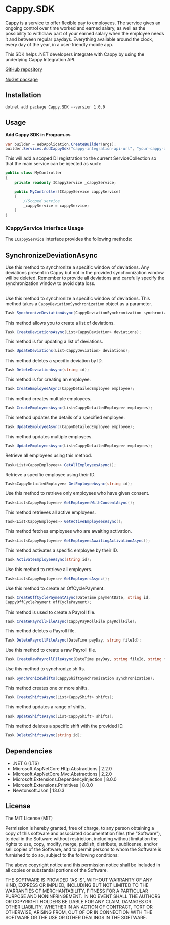 # Cappy.SDK

[Cappy](https://cappy.se/) is a service to offer flexible pay to employees. The service gives an ongoing control over time worked and earned salary, as well as the possibility to withdraw part of your earned salary when the employee needs it and between regular paydays. Everything available around the clock, every day of the year, in a user-friendly mobile app.

This SDK helps .NET developers integrate with Cappy by using the underlying Cappy Integration API.

[GitHub repository](https://github.com/exploringtheunknown/Cappy.SDK)

[NuGet package](https://www.nuget.org/packages/Cappy.SDK/)

## Installation

`dotnet add package Cappy.SDK --version 1.0.0`

## Usage

**Add Cappy SDK in Program.cs**

```csharp
var builder = WebApplication.CreateBuilder(args);
builder.Services.AddCappySdk("cappy-integration-api-url", "your-cappy-api-key");
```

This will add a scoped DI registration to the current ServiceCollection so that the main service can be injected as such:

```csharp
public class MyController
{
    private readonly ICappyService _cappyService;

    public MyController(ICappyService cappyService)
    {
        //Scoped service
        _cappyService = cappyService;
    }
}
```

### ICappyService Interface Usage

The `ICappyService` interface provides the following methods:

## SynchronizeDeviationAsync
Use this method to synchronize a specific window of deviations. Any deviations present in Cappy but not in the provided synchronization window will be deleted. Remember to provide all deviations and carefully specify the synchronization window to avoid data loss.

##

Use this method to synchronize a specific window of deviations. This method takes a `CappyDeviationSynchronization` object as a parameter.

```csharp
Task SynchronizeDeviationAsync(CappyDeviationSynchronization synchronization);
```
This method allows you to create a list of deviations.

```csharp
Task CreateDeviationsAsync(List<CappyDeviation> deviations);
```
This method is for updating a list of deviations.

```csharp
Task UpdateDeviations(List<CappyDeviation> deviations);
```
This method deletes a specific deviation by ID.

```csharp
Task DeleteDeviationAsync(string id);
```
This method is for creating an employee.

```csharp
Task CreateEmployeeAsync(CappyDetailedEmployee employee);
```
This method creates multiple employees.

```csharp
Task CreateEmployeesAsync(List<CappyDetailedEmployee> employees);
```
This method updates the details of a specified employee.

```csharp
Task UpdateEmployeeAsync(CappyDetailedEmployee employee);
```
This method updates multiple employees.

```csharp
Task UpdateEmployeesAsync(List<CappyDetailedEmployee> employees);
```
Retrieve all employees using this method.

```csharp
Task<List<CappyEmployee>> GetAllEmployeesAsync();
```
Retrieve a specific employee using their ID.

```csharp
Task<CappyDetailedEmployee> GetEmployeeAsync(string id);
```
Use this method to retrieve only employees who have given consent.

```csharp
Task<List<CappyEmployee>> GetEmployeesWithConsentAsync();
```
This method retrieves all active employees.

```csharp
Task<List<CappyEmployee>> GetActiveEmployeesAsync();
```
This method fetches employees who are awaiting activation.

```csharp
Task<List<CappyEmployee>> GetEmployeesAwaitingActivationAsync();
```
This method activates a specific employee by their ID.

```csharp
Task ActivateEmployeeAsync(string id);
```

Use this method to retrieve all employers.

```csharp
Task<List<CappyEmployer>> GetEmployersAsync();
```
Use this method to create an OffCyclePayment.

```csharp
Task CreateOffCyclePaymentAsync(DateTime paymentDate, string id, 
CappyOffCyclePayment offCyclePayment);
```
This method is used to create a Payroll file.

```csharp
Task CreatePayrollFileAsync(CappyPayRollFile payRollFile);
```

This method deletes a Payroll file.
```csharp
Task DeletePayrollFileAsync(DateTime payDay, string fileId);
```
Use this method to create a raw Payroll file.

```csharp
Task CreateRawPayrollFileAsync(DateTime payDay, string fileId, string fileContent);
```
Use this method to synchronize shifts.

```csharp
Task SynchronizeShifts(CappyShiftSynchronization synchronization);
```
This method creates one or more shifts.

```csharp
Task CreateShiftsAsync(List<CappyShift> shifts);
```
This method updates a range of shifts.
```csharp
Task UpdateShiftsAsync(List<CappyShift> shifts);
```

This method deletes a specific shift with the provided ID.
```csharp
Task DeleteShiftsAsync(string id);
```
## Dependencies

- .NET 6 (LTS)
- Microsoft.AspNetCore.Http.Abstractions | 2.2.0
- Microsoft.AspNetCore.Mvc.Abstractions | 2.2.0
- Microsoft.Extensions.DependencyInjection | 8.0.0
- Microsoft.Extensions.Primitives | 8.0.0
- Newtonsoft.Json | 13.0.3

## License

The MIT License (MIT)

Permission is hereby granted, free of charge, to any person obtaining a copy of this software and associated documentation files (the "Software"), to deal in the Software without restriction, including without limitation the rights to use, copy, modify, merge, publish, distribute, sublicense, and/or sell copies of the Software, and to permit persons to whom the Software is furnished to do so, subject to the following conditions:

The above copyright notice and this permission notice shall be included in all copies or substantial portions of the Software.

THE SOFTWARE IS PROVIDED "AS IS", WITHOUT WARRANTY OF ANY KIND, EXPRESS OR IMPLIED, INCLUDING BUT NOT LIMITED TO THE WARRANTIES OF MERCHANTABILITY, FITNESS FOR A PARTICULAR PURPOSE AND NONINFRINGEMENT. IN NO EVENT SHALL THE AUTHORS OR COPYRIGHT HOLDERS BE LIABLE FOR ANY CLAIM, DAMAGES OR OTHER LIABILITY, WHETHER IN AN ACTION OF CONTRACT, TORT OR OTHERWISE, ARISING FROM, OUT OF OR IN CONNECTION WITH THE SOFTWARE OR THE USE OR OTHER DEALINGS IN THE SOFTWARE.